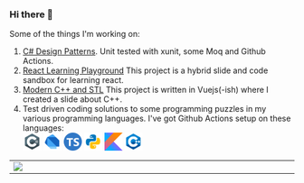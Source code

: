 ### Hi there 👋

Some of the things I'm working on:
1. [C# Design Patterns](https://github.com/deanagan/csharp-design-patterns). Unit tested with xunit, some Moq and Github Actions.
2. [React Learning Playground](https://react-learning-dagan.netlify.app) This project is a hybrid slide and code sandbox for learning react.
3. [Modern C++ and STL](https://deanagan.github.io/modern-cpp-stl-presentation) This project is written in Vuejs(-ish) where I created a slide about C++.
4. Test driven coding solutions to some programming puzzles in my various programming languages. I've got Github Actions setup on these languages:<br/>
    [<img src="/assets/images/csharp.png" width="32"/>](https://github.com/deanagan/practice-csharp)
    [<img src="/assets/images/dart.png" width="32"/>](https://github.com/deanagan/practice-dart)
    [<img src="/assets/images/typescript.png" width="32"/>](https://github.com/deanagan/practice-typescript)
    [<img src="/assets/images/python.png" width="32"/>](https://github.com/deanagan/practice-python)
    [<img src="/assets/images/kotlin.png" width="32"/>](https://github.com/deanagan/practice-kotlin)
    [<img src="/assets/images/cpp.png" width="32"/>](https://github.com/deanagan/practice-cpp)



<center>
  <table>
  <tr>
      <!--td><img width="550px" align="left" src="https://github-readme-stats.vercel.app/api?username=deanagan&show_icons=true&hide_border=true&count_private=true&layout=compact" /></td-->
      <td><img width="550px" align="left" src="https://github-readme-stats.vercel.app/api/top-langs/?username=deanagan&hide=html,css,scss,jupyter%20notebook&layout=compact&langs_count=10" /></td>
  </tr>
</table>
</center>

<!--
**deanagan/deanagan** is a ✨ _special_ ✨ repository because its `README.md` (this file) appears on your GitHub profile.

Here are some ideas to get you started:

- 🔭 I’m currently working on ...
- 🌱 I’m currently learning ...
- 👯 I’m looking to collaborate on ...
- 🤔 I’m looking for help with ...
- 💬 Ask me about ...
- 📫 How to reach me: ...
- 😄 Pronouns: ...
- ⚡ Fun fact: ...
-->
